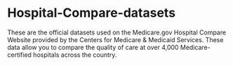 # Hospital-Compare-datasets
These are the official datasets used on the Medicare.gov Hospital Compare Website provided by the Centers for Medicare &amp; Medicaid Services. These data allow you to compare the quality of care at over 4,000 Medicare-certified hospitals across the country.

